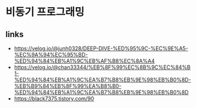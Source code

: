 # 비동기 프로그래밍

## links

- https://velog.io/@junh0328/DEEP-DIVE-%ED%95%9C-%EC%9E%A5-%EC%9A%94%EC%95%BD-%ED%94%84%EB%A1%9C%EB%AF%B8%EC%8A%A4
- https://velog.io/@chan33344/%EB%8F%99%EC%8B%9C%EC%84%B1-%ED%94%84%EB%A1%9C%EA%B7%B8%EB%9E%98%EB%B0%8D-%EB%B9%84%EB%8F%99%EA%B8%B0-%ED%94%84%EB%A1%9C%EA%B7%B8%EB%9E%98%EB%B0%8D
- https://black7375.tistory.com/90